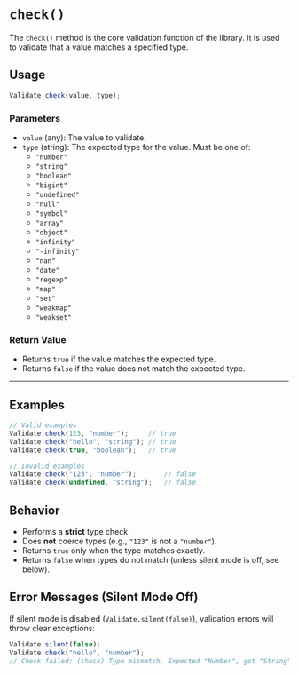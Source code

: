 # `check()`

The `check()` method is the core validation function of the library. It is used to validate that a value matches a specified type.


## Usage

```js
Validate.check(value, type);
```

### Parameters

* `value` (any): The value to validate.
* `type` (string): The expected type for the value.
  Must be one of:
  * `"number"`
  * `"string"`
  * `"boolean"`
  * `"bigint"`
  * `"undefined"`
  * `"null"`
  * `"symbol"`
  * `"array"`
  * `"object"`
  * `"infinity"`
  * `"-infinity"`
  * `"nan"`
  * `"date"`
  * `"regexp"`
  * `"map"`
  * `"set"`
  * `"weakmap"`
  * `"weakset"`


### Return Value

* Returns `true` if the value matches the expected type.
* Returns `false` if the value does not match the expected type.

---

## Examples

```js
// Valid examples
Validate.check(123, "number");     // true
Validate.check("hello", "string"); // true
Validate.check(true, "boolean");   // true

// Invalid examples
Validate.check("123", "number");       // false
Validate.check(undefined, "string");   // false
```

## Behavior

* Performs a **strict** type check.
* Does **not** coerce types (e.g., `"123"` is not a `"number"`).
* Returns `true` only when the type matches exactly.
* Returns `false` when types do not match (unless silent mode is off, see below).


## Error Messages (Silent Mode Off)

If silent mode is disabled (`Validate.silent(false)`), validation errors will throw clear exceptions:

```js
Validate.silent(false);
Validate.check("hello", "number");
// Check failed: (check) Type mismatch. Expected "Number", got "String".
```
